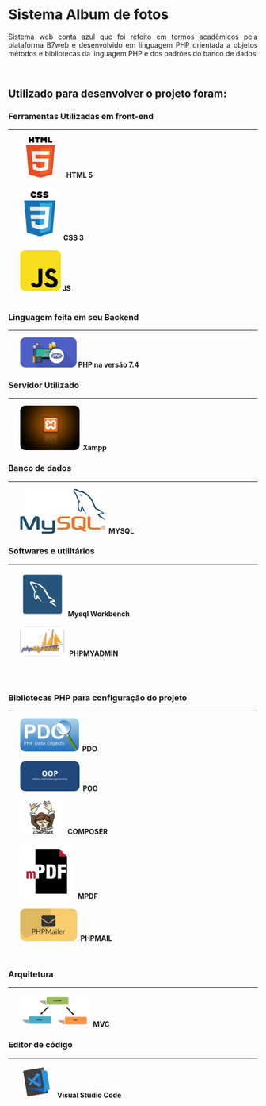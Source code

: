 <!DOCTYPE html>
<html lang="pt-br">

<head>
    <meta charset="UTF-8">
    <meta name="viewport" content="width=device-width, initial-scale=1.0">

</head>

<body style="text-align:justify">
    <div>
        <h1> Sistema Album de fotos</h1>
         <p>Sistema web conta azul que foi refeito em termos acadêmicos pela plataforma B7web é desenvolvido em linguagem
            PHP orientada a objetos
            métodos e bibliotecas da linguagem PHP e dos padrões do banco de dados
        </p>
    </div>
    <br>
    <h2>Utilizado para desenvolver o projeto foram: </h2>
    <div>
        <h3>Ferramentas Utilizadas em front-end</h3>
        <hr />
        <ul>
            <img src="imgReadme/html.png" width="" height="82" style="border-radius: 10px;"> &nbsp; <strong
                style='text-align:justify;'>HTML 5 </strong><br />
            <br />
            <img src="imgReadme/css.png" width="" height="106" style="border-radius: 10px;">&nbsp; <strong
                style='text-align:justify;'>CSS 3<br />
                <br />
                <img src="imgReadme/js.png" width="" height="82" style="border-radius: 10px;">&nbsp;<strong
                    style='text-align:justify;'>JS </strong><br />
                <br />
        </ul>
    </div>
    <div>
        <h3>Linguagem feita em seu Backend </h3>
        <hr />
        <ul>
            <img src="imgReadme/PHP.jpg" width="" height="60"
                style="border-radius: 10px; text-align:justify;">&nbsp;<strong style='text-align:justify;'>PHP na versão
                7.4 </strong><br />
        </ul>
    </div>
    <div>
        <h3>Servidor Utilizado </h3>
        <hr />
        <ul>
            <img src="imgReadme/xampp.jpg" width="" height="90" style="border-radius: 10px; "> &nbsp;<strong
                style='text-align:justify'>Xampp</strong><br />
        </ul>
    </div>
    <div>
        <h3>Banco de dados </h3>
        <hr />
        <ul>
            <img src="imgReadme/mysql.png" width="" height="90" style="border-radius: 10px;"> &nbsp;<strong
                style='text-align:justify;'>MYSQL</strong><br />
        </ul>
    </div>
    <div>
        <h3>Softwares e utilitários </h3>
        <hr />
        <ul>
            <img src="imgReadme/mysql-workbench-icon.png" width="" height="90" style="border-radius: 10px;">
            &nbsp;<strong style='text-align:justify;'>Mysql Workbench </strong><br />
            <br />
            <img src="imgReadme/phpmyadmin-logo.png" width="" height="60" style="border-radius: 10px;"> &nbsp;<strong
                style='text-align:justify;'> PHPMYADMIN </strong><br />
            <br />
        </ul>
        <br>
    </div>
    <div>
        <h3>Bibliotecas PHP para configuração do projeto </h3>
        <hr />
        <ul>
            <img src="imgReadme/pdo.png" width="" height="67" style="border-radius: 10px;"> &nbsp;<strong
                style='text-align:justify;'>PDO</strong><br />
            <br />
            <img src="imgReadme/POO.png" width="" height="60" style="border-radius: 10px;"> &nbsp;<strong
                style='text-align:justify;'>POO</strong><br />
            <br />
            <img src="imgReadme/composer.png" width="" height="67" style="border-radius: 10px;"> &nbsp;<strong
                style='text-align:justify;'>COMPOSER</strong><br />
            <br />
            <img src="imgReadme/mpdf.png" width="" height="110" style="border-radius: 10px;"> &nbsp;<strong
                style='text-align:justify;'>MPDF</strong><br />
            <br />
            <img src="imgReadme/php-mailer.png" width="" height="65" style="border-radius: 10px;"> &nbsp;<strong
                style='text-align:justify;'>PHPMAIL</strong><br />
        </ul>
        <br>
    </div>
    <div>
        <h3>Arquitetura </h3>
        <hr />
        <ul>
            <img src="imgReadme/mvc.png" width="" height="65" style="border-radius: 10px;"> &nbsp;<strong
                style='text-align:justify;'> MVC </strong><br />
        </ul>
    </div>
    <div>
        <h3>Editor de código </h3>
        <hr />
        <ul>
            <img src="imgReadme/vscode.png" width="" height="65" style="border-radius: 10px;"> &nbsp;<strong
                style='text-align:justify;'> Visual Studio Code </strong><br />
        </ul>
    </div>



</body>

</html>
